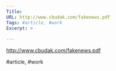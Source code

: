 ```yaml
---
Title: 
URL: http://www.cbudak.com/fakenews.pdf
Tags: #article, #work
Excerpt: >
    
---
```

http://www.cbudak.com/fakenews.pdf

#article, #work
